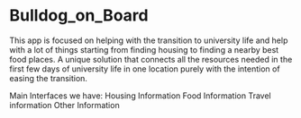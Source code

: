 # Bulldog_on_Board

This app is focused on helping with the transition to university life and help with a lot of things starting from finding housing to finding a nearby best food places. A unique solution that connects all the resources needed in the first few days of university life in one location purely with the intention of easing the transition.

Main Interfaces we have:
Housing Information
Food Information
Travel information
Other Information

